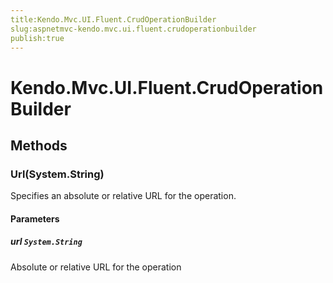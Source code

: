 ```yaml
---
title:Kendo.Mvc.UI.Fluent.CrudOperationBuilder
slug:aspnetmvc-kendo.mvc.ui.fluent.crudoperationbuilder
publish:true
---
```


# Kendo.Mvc.UI.Fluent.CrudOperationBuilder

## Methods

### Url(System.String)
Specifies an absolute or relative URL for the operation.

#### Parameters

##### url `System.String`
Absolute or relative URL for the operation